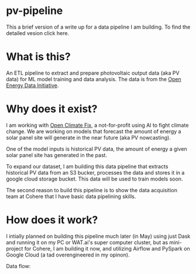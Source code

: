 # pv-pipeline

This a brief version of a write up for a data pipeline I am building. To find the detailed vesion click here.

# What is this?
An ETL pipeline to extract and prepare photovoltaic output data (aka PV data) for ML model training and data analysis. The data is from the [Open Energy Data Initiative](https://data.openei.org/submissions/4568).

# Why does it exist?
I am working with [Open Climate Fix](https://openclimatefix.org/), a not-for-profit using AI to fight climate change. We are working on models that forecast the amount of energy a solar panel site will generate in the near future (aka PV nowcasting).

One of the model inputs is historical PV data, the amount of energy a given solar panel site has generated in the past.

To expand our dataset, I am building this data pipeline that extracts historical PV data from an S3 bucker, processes the data and stores it in a google cloud storage bucket. This data will be used to train models soon.

The second reason to build this pipeline is to show the data acquisition team at Cohere that I have basic data pipelining skills.

# How does it work?
I intially planned on building this pipeline much later (in May) using just Dask and running it on my PC or WAT.ai's super computer cluster, but as mini-project for Cohere, I am building it now, and utilizing Airflow and PySpark on Google Cloud (a tad overengineered in my opinon).

Data flow:
